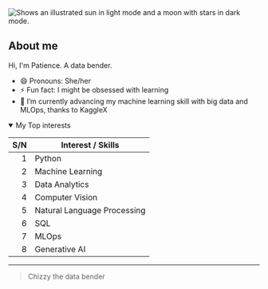 <picture>
  <source media="(prefers-color-scheme: dark)" srcset="[https://user-images.githubusercontent.com/25423296/163456776-7f95b81a-f1ed-45f7-b7ab-8fa810d529fa.png](https://i.pinimg.com/736x/09/31/bc/0931bc333e7c0cada4320994245b6acc.jpg)">
  <source media="(prefers-color-scheme: light)" srcset="[https://user-images.githubusercontent.com/25423296/163456779-a8556205-d0a5-45e2-ac17-42d089e3c3f8.png](https://png.pngitem.com/pimgs/s/512-5127420_minion-tom-hd-png-download.png)">
  <img alt="Shows an illustrated sun in light mode and a moon with stars in dark mode." src="[https://user-images.githubusercontent.com/25423296/163456779-a8556205-d0a5-45e2-ac17-42d089e3c3f8.png](https://png.pngitem.com/pimgs/s/512-5127420_minion-tom-hd-png-download.png)">
</picture>

## About me

Hi, I'm Patience. A data bender.


- 😄 Pronouns: She/her
- ⚡ Fun fact: I might be obsessed with learning
- 🔭 I’m currently advancing my machine learning skill with big data and MLOps, thanks to KaggleX



<details open>

<summary> My Top interests </summary>

| S/N | Interest / Skills |
|-----:|---------------|
|     1|   Python            |
|     2|   Machine Learning            |
|     3|   Data Analytics        |
|     4|   Computer Vision        |
|     5|   Natural Language Processing          |
|     6|   SQL         |
|     7|   MLOps         |
|     8|   Generative AI         |



</details>

---

> Chizzy the data bender  


<!--
Todo: update info later
-->
